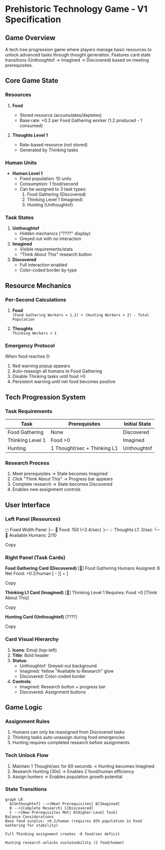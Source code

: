 
# Prehistoric Technology Game - V1 Specification

## Game Overview
A tech tree progression game where players manage basic resources to unlock advanced tasks through thought generation. Features card state transitions (Unthoughtof → Imagined → Discovered) based on meeting prerequisites.

## Core Game State

### Resources
1. **Food**
   - Stored resource (accumulates/depletes)
   - Base rate: +0.2 per Food Gathering worker (1.2 produced - 1 consumed)
   
2. **Thoughts Level 1**
   - Rate-based resource (not stored)
   - Generated by Thinking tasks

### Human Units
- **Human Level 1**
  - Fixed population: 10 units
  - Consumption: 1 food/second
  - Can be assigned to 3 task types:
    1. Food Gathering (Discovered)
    2. Thinking Level 1 (Imagined)
    3. Hunting (Unthoughtof)

### Task States
1. **Unthoughtof**  
   - Hidden mechanics ("????" display)
   - Greyed out with no interaction
2. **Imagined**  
   - Visible requirements/stats
   - "Think About This" research button
3. **Discovered**  
   - Full interaction enabled
   - Color-coded border by type

## Resource Mechanics

### Per-Second Calculations
1. **Food**  
   `(Food Gathering Workers × 1.2) + (Hunting Workers × 2) - Total Population`
   
2. **Thoughts**  
   `Thinking Workers × 1`

### Emergency Protocol
When food reaches 0:
1. Red warning popup appears
2. Auto-reassign all humans to Food Gathering
3. Disable Thinking tasks until food >0
4. Persistent warning until net food becomes positive

## Tech Progression System

### Task Requirements
| Task            | Prerequisites               | Initial State |
|-----------------|-----------------------------|---------------|
| Food Gathering  | None                        | Discovered    |
| Thinking Level 1| Food >0                     | Imagined      |
| Hunting         | 1 Thought/sec + Thinking L1 | Unthoughtof   |

### Research Process
1. Meet prerequisites → State becomes Imagined
2. Click "Think About This" → Progress bar appears
3. Complete research → State becomes Discovered
4. Enables new assignment controls

## User Interface

### Left Panel (Resources)
◻ Fixed Width Panel
├─ 🍎 Food: 150 (+2.4/sec)
├─ 💡 Thoughts L1: 3/sec
└─ 👥 Available Humans: 2/10

Copy

### Right Panel (Task Cards)
**Food Gathering Card (Discovered)**
[🍖] Food Gathering
Humans Assigned: 8
Net Food: +0.2/human
[ - ][ + ]

Copy

**Thinking L1 Card (Imagined)**
[🤔] Thinking Level 1
Requires: Food >0
[Think About This]

Copy

**Hunting Card (Unthoughtof)**
[????]

Copy

### Card Visual Hierarchy
1. **Icons**: Emoji (top-left)
2. **Title**: Bold header
3. **Status**:
   - Unthoughtof: Greyed-out background
   - Imagined: Yellow "Available to Research" glow
   - Discovered: Color-coded border
4. **Controls**:
   - Imagined: Research button + progress bar
   - Discovered: Assignment buttons

## Game Logic

### Assignment Rules
1. Humans can only be reassigned from Discovered tasks
2. Thinking tasks auto-unassign during food emergencies
3. Hunting requires completed research before assignments

### Tech Unlock Flow
1. Maintain 1 Thought/sec for 60 seconds → Hunting becomes Imagined
2. Research Hunting (30s) → Enables 2 food/human efficiency
3. Assign hunters → Enables population growth potential

### State Transitions
```mermaid
graph LR
  A[Unthoughtof] -->|Meet Prerequisites| B[Imagined]
  B -->|Complete Research| C[Discovered]
  C -->|New Prerequisites Met| D[Higher-Level Task]
Balance Considerations
Base food surplus: +0.2/human (requires 83% population in Food Gathering for stability)

Full Thinking assignment creates -8 food/sec deficit

Hunting research unlocks sustainability (2 food/human)

